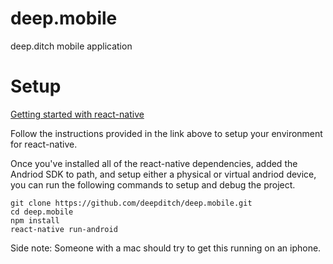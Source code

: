 # deep.mobile
deep.ditch mobile application

# Setup
[Getting started with react-native](https://facebook.github.io/react-native/docs/getting-started)

Follow the instructions provided in the link above to setup your environment for react-native.

Once you've installed all of the react-native dependencies, added the Andriod SDK to path, 
and setup either a physical or virtual andriod device, you can run the following commands to 
setup and debug the project.

```
git clone https://github.com/deepditch/deep.mobile.git
cd deep.mobile
npm install
react-native run-android
```

Side note: Someone with a mac should try to get this running on an iphone. 
